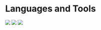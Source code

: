 # Languages and Tools
<p>
    <img src="https://skillicons.dev/icons?i=python" />
    <img src="https://skillicons.dev/icons?i=mongodb,postgres,mysql" />
    <img src="https://skillicons.dev/icons?i=docker,vscode,git" />
</p>
